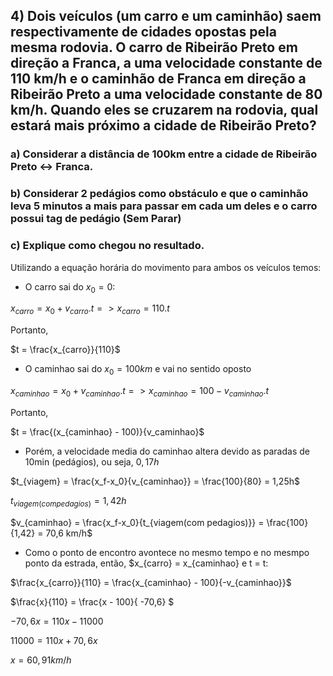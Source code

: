 ## 4) Dois veículos (um carro e um caminhão) saem respectivamente de cidades opostas pela mesma rodovia. O carro de Ribeirão Preto em direção a Franca, a uma velocidade constante de 110 km/h e o caminhão de Franca em direção a Ribeirão Preto a uma velocidade constante de 80 km/h. Quando eles se cruzarem na rodovia, qual estará mais próximo a cidade de Ribeirão Preto?

### a) Considerar a distância de 100km entre a cidade de Ribeirão Preto <-> Franca.

### b) Considerar 2 pedágios como obstáculo e que o caminhão leva 5 minutos a mais para passar em cada um deles e o carro possui tag de pedágio (Sem Parar)

### c) Explique como chegou no resultado.

Utilizando a equação horária do movimento para ambos os veículos temos:

* O carro sai do $x_0 = 0$:

$x_{carro} = x_0 + v_{carro} . t  => x_{carro} = 110 . t$

Portanto,

$t = \frac{x_{carro}}{110}$

* O caminhao sai do $x_0 = 100 km$ e vai no sentido oposto

$x_{caminhao} = x_0 + v_{caminhao} . t  => x_{caminhao} = 100 - v_{caminhao} . t$

Portanto,

$t =  \frac{(x_{caminhao} - 100)}{v_caminhao}$

* Porém, a velocidade media do caminhao altera devido as paradas de 10min (pedágios), ou seja, $0,17 h$

$t_{viagem} = \frac{x_f-x_0}{v_{caminhao}} = \frac{100}{80} = 1,25h$

$t_{viagem(com pedagios)} = 1,42h$

$v_{caminhao} = \frac{x_f-x_0}{t_{viagem(com pedagios)}} = \frac{100}{1,42} = 70,6 km/h$

* Como o ponto de encontro avontece no mesmo tempo e no mesmpo ponto da estrada, então,  $x_{carro} = x_{caminhao} e t = t:

$\frac{x_{carro}}{110} = \frac{x_{caminhao} - 100}{-v_{caminhao}}$

$\frac{x}{110} = \frac{x - 100}{ -70,6} $

$-70,6x = 110x-11000$

$11000 = 110x+70,6x$

$x = 60,91km/h$

 

